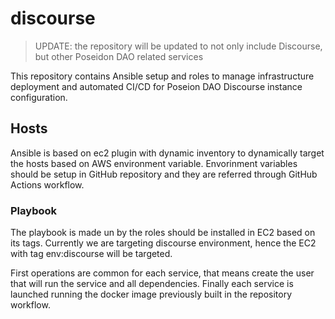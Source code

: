 # discourse

> UPDATE: the repository will be updated to not only include Discourse, but other Poseidon DAO related services

This repository contains Ansible setup and roles to manage infrastructure deployment and automated CI/CD for Poseion DAO Discourse instance configuration.

## Hosts

Ansible is based on ec2 plugin with dynamic inventory to dynamically target the hosts based on AWS environment variable. Envorinment variables should be setup in GitHub repository and they are referred through GitHub Actions workflow.

### Playbook

The playbook is made un by the roles should be installed in EC2 based on its tags. Currently we are targeting discourse environment, hence the EC2 with tag env:discourse will be targeted.

First operations are common for each service, that means create the user that will run the service and all dependencies. Finally each service is launched running the docker image previously built in the repository workflow.
